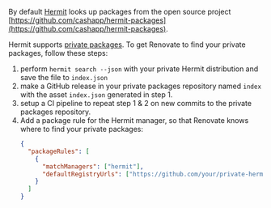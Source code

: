 By default [Hermit](https://cashapp.github.io/hermit/) looks up packages from the open source project [https://github.com/cashapp/hermit-packages](https://github.com/cashapp/hermit-packages).

Hermit supports [private packages](https://cashapp.github.io/hermit/packaging/private/).
To get Renovate to find your private packages, follow these steps:

1. perform `hermit search --json` with your private Hermit distribution and save the file to `index.json`
1. make a GitHub release in your private packages repository named `index` with the asset `index.json` generated in step 1.
1. setup a CI pipeline to repeat step 1 & 2 on new commits to the private packages repository.
1. Add a package rule for the Hermit manager, so that Renovate knows where to find your private packages:
    ```json
    {
      "packageRules": [
        {
          "matchManagers": ["hermit"],
          "defaultRegistryUrls": ["https://github.com/your/private-hermit-packages"]
        }
      ]
    }
    ```
